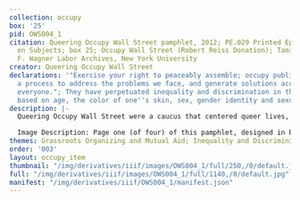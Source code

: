 ```yaml
---
collection: occupy
box: '25'
pid: OWS004_1
citation: Queering Occupy Wall Street pamphlet, 2012; PE.029 Printed Ephemera Collection
  on Subjects; box 25; Occupy Wall Street (Robert Reiss Donation); Tamiment Library/Robert
  F. Wagner Labor Archives, New York University
creator: Queering Occupy Wall Street
declarations: '"Exercise your right to peaceably assemble; occupy public space;  create
  a process to address the problems we face, and generate solutions accessible to
  everyone."; They have perpetuated inequality and discrimination in the workplace
  based on age, the color of one''s skin, sex, gender identity and sexual orientation.'
description: |-
  Queering Occupy Wall Street were a caucus that centered queer lives, experiences, and queer-led direct action within Occupy Wall Street. This multi-page pamphlet was produced by Queering Occupy Wall Street as a way to share language, terms, and framing as a means of political education within Occupy Wall Street. The pamphlet introduces the reader to information related to gender sexuality; however, its authors uphold a queer politic of autonomy and resist strict defnition.

  Image Description: Page one (of four) of this pamphlet, designed in black font on a white page, says "Queering OWS Radical Language Road Guide" above a modified trans symbol with the letters QOWS (Queering Occupy Wall Street) in its center. Below the symbol, more text reads "The express purpose of this guide it education everyone about concepts and terms used in radical and queer community circles." Below this text are two QR codes, one for a Facebook page and the second which links to the General Assembly website.
themes: Grassroots Organizing and Mutual Aid; Inequality and Discriminiation
order: '003'
layout: occupy_item
thumbnail: "/img/derivatives/iiif/images/OWS004_1/full/250,/0/default.jpg"
full: "/img/derivatives/iiif/images/OWS004_1/full/1140,/0/default.jpg"
manifest: "/img/derivatives/iiif/OWS004_1/manifest.json"
---
```

